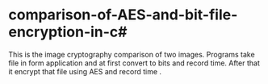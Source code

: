 # comparison-of-AES-and-bit-file-encryption-in-c#
This is the image cryptography comparison of two images.
Programs take file in form application and at first convert to bits and record time.
After that it encrypt that file using AES and record time .
